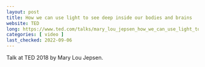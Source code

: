 ```yaml
---
layout: post
title: How we can use light to see deep inside our bodies and brains
website: TED
long: https://www.ted.com/talks/mary_lou_jepsen_how_we_can_use_light_to_see_deep_inside_our_bodies_and_brains
categories: [ video ]
last_checked: 2022-09-06
---
```

Talk at TED 2018 by Mary Lou Jepsen.